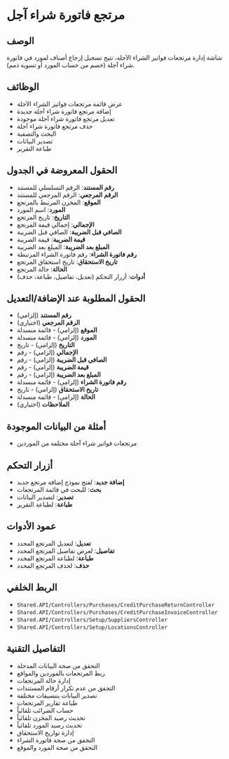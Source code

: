 # مرتجع فاتورة شراء آجل

## الوصف
شاشة إدارة مرتجعات فواتير الشراء الآجلة، تتيح تسجيل إرجاع أصناف لمورد في فاتورة شراء آجلة (خصم من حساب المورد أو تسوية ذمم).

## الوظائف
- عرض قائمة مرتجعات فواتير الشراء الآجلة
- إضافة مرتجع فاتورة شراء آجلة جديدة
- تعديل مرتجع فاتورة شراء آجلة موجودة
- حذف مرتجع فاتورة شراء آجلة
- البحث والتصفية
- تصدير البيانات
- طباعة التقرير

## الحقول المعروضة في الجدول
- **رقم المستند**: الرقم التسلسلي للمستند
- **الرقم المرجعي**: الرقم المرجعي للمستند
- **الموقع**: المخزن المرتبط بالمرتجع
- **المورد**: اسم المورد
- **التاريخ**: تاريخ المرتجع
- **الإجمالي**: إجمالي قيمة المرتجع
- **الصافي قبل الضريبة**: الصافي قبل الضريبة
- **قيمة الضريبة**: قيمة الضريبة
- **المبلغ بعد الضريبة**: المبلغ بعد الضريبة
- **رقم فاتورة الشراء**: رقم فاتورة الشراء المرتبطة
- **تاريخ الاستحقاق**: تاريخ استحقاق المرتجع
- **الحالة**: حالة المرتجع
- **أدوات**: أزرار التحكم (تعديل، تفاصيل، طباعة، حذف)

## الحقول المطلوبة عند الإضافة/التعديل
- **رقم المستند** (إلزامي)
- **الرقم المرجعي** (اختياري)
- **الموقع** (إلزامي) - قائمة منسدلة
- **المورد** (إلزامي) - قائمة منسدلة
- **التاريخ** (إلزامي) - تاريخ
- **الإجمالي** (إلزامي) - رقم
- **الصافي قبل الضريبة** (إلزامي) - رقم
- **قيمة الضريبة** (إلزامي) - رقم
- **المبلغ بعد الضريبة** (إلزامي) - رقم
- **رقم فاتورة الشراء** (إلزامي) - قائمة منسدلة
- **تاريخ الاستحقاق** (إلزامي) - تاريخ
- **الحالة** (إلزامي) - قائمة منسدلة
- **الملاحظات** (اختياري)

## أمثلة من البيانات الموجودة
- مرتجعات فواتير شراء آجلة مختلفة من الموردين

## أزرار التحكم
- **إضافة جديد**: لفتح نموذج إضافة مرتجع جديد
- **بحث**: للبحث في قائمة المرتجعات
- **تصدير**: لتصدير البيانات
- **طباعة**: لطباعة التقرير

## عمود الأدوات
- **تعديل**: لتعديل المرتجع المحدد
- **تفاصيل**: لعرض تفاصيل المرتجع المحدد
- **طباعة**: لطباعة المرتجع المحدد
- **حذف**: لحذف المرتجع المحدد

## الربط الخلفي
- `Shared.API/Controllers/Purchases/CreditPurchaseReturnController`
- `Shared.API/Controllers/Purchases/CreditPurchaseInvoiceController`
- `Shared.API/Controllers/Setup/SuppliersController`
- `Shared.API/Controllers/Setup/LocationsController`

## التفاصيل التقنية
- التحقق من صحة البيانات المدخلة
- ربط المرتجعات بالموردين والمواقع
- إدارة حالة المرتجعات
- التحقق من عدم تكرار أرقام المستندات
- تصدير البيانات بتنسيقات مختلفة
- طباعة تقارير المرتجعات
- حساب الضرائب تلقائياً
- تحديث رصيد المخزن تلقائياً
- تحديث رصيد المورد تلقائياً
- إدارة تواريخ الاستحقاق
- التحقق من صحة فاتورة الشراء
- التحقق من صحة المورد والموقع
